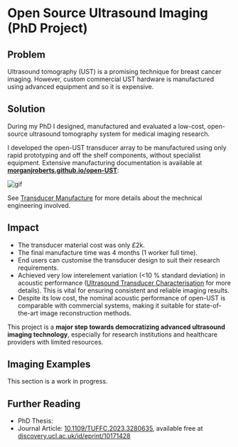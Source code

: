 # Open Source Ultrasound Imaging (PhD Project)

## Problem
Ultrasound tomography (UST) is a promising technique for breast cancer imaging. However, custom commercial UST hardware is manufactured using advanced equipment and so it is expensive.

## Solution
During my PhD I designed, manufactured and evaluated a low-cost, open-source ultrasound tomography system for medical imaging research.

I developed the open-UST transducer array to be manufactured using only rapid prototyping and off the shelf components, without specialist equipment. Extensive manufacturing documentation is available at **[morganjroberts.github.io/open-UST](https://morganjroberts.github.io/open-UST/)**: 

![gif](./img/documentation-scroll.gif)

See [Transducer Manufacture](./transducer-manufacture.md) for more details about the mechnical engineering involved.

## Impact
- The transducer material cost was only £2k.
- The final manufacture time was 4 months (1 worker full time).
- End users can customise the transducer design to suit their research requirements.
- Achieved very low interelement variation (<10 % standard deviation) in acoustic performance ([Ultrasound Transducer Characterisation](transducer-characterisation.md) for more details). This is vital for ensuring consistent and reliable imaging results.
- Despite its low cost, the nominal acoustic performance of open-UST is comparable with commercial systems, making it suitable for state-of-the-art image reconstruction methods.

This project is a **major step towards democratizing advanced ultrasound imaging technology**, especially for research institutions and healthcare providers with limited resources.

## Imaging Examples
This section is a work in progress.

## Further Reading
- PhD Thesis: 
- Journal Article: [10.1109/TUFFC.2023.3280635](https://doi.org/10.1109/TUFFC.2023.3280635), available free at [discovery.ucl.ac.uk/id/eprint/10171428](https://discovery.ucl.ac.uk/id/eprint/10171428)


